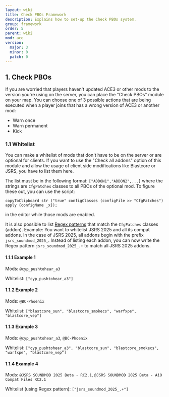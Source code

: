 ```yaml
---
layout: wiki
title: Check PBOs Framework
description: Explains how to set-up the Check PBOs system.
group: framework
order: 5
parent: wiki
mod: ace
version:
  major: 3
  minor: 0
  patch: 0
---
```


## 1. Check PBOs

If you are worried that players haven't updated ACE3 or other mods to the version you're using on the server, you can place the "Check PBOs" module on your map. You can choose one of 3 possible actions that are being executed when a player joins that has a wrong version of ACE3 or another mod:

- Warn once
- Warn permanent
- Kick

### 1.1 Whitelist

You can make a whitelist of mods that don't have to be on the server or are optional for clients. If you want to use the "Check all addons" option of this module and allow the usage of client side modifications like Blastcore or JSRS, you have to list them here.

The list must be in the following format: `["ADDON1","ADDON2",...]` where the strings are `CfgPatches` classes to all PBOs of the optional mod. To figure these out, you can use the script:

```sqf
copyToClipboard str ("true" configClasses (configFile >> "CfgPatches") apply {configName _x});
```

in the editor while those mods are enabled.

It is also possible to list [Regex patterns](https://community.bistudio.com/wiki/Arma_3:_Regular_Expressions) that match the `CfgPatches` classes (addon). Example: You want to whitelist JSRS 2025 and all its compat addons. In the case of JSRS 2025, all addons begin with the prefix `jsrs_soundmod_2025_`. Instead of listing each addon, you can now write the Regex pattern `jsrs_soundmod_2025_.+` to match all JSRS 2025 addons.

#### 1.1.1 Example 1

Mods: `@cyp_pushtohear_a3`

Whitelist: `["cyp_pushtohear_a3"]`

#### 1.1.2 Example 2

Mods: `@BC-Phoenix`

Whitelist: `["blastcore_sun", "blastcore_smokecs", "warfxpe", "blastcore_vep"]`


#### 1.1.3 Example 3

Mods: `@cyp_pushtohear_a3`, `@BC-Phoenix`

Whitelist: `["cyp_pushtohear_a3", "blastcore_sun", "blastcore_smokecs", "warfxpe", "blastcore_vep"]`

#### 1.1.4 Example 4

Mods: `@JSRS SOUNDMOD 2025 Beta - RC2.1`, `@JSRS SOUNDMOD 2025 Beta - AiO Compat Files RC2.1`

Whitelist (using Regex pattern): `["jsrs_soundmod_2025_.+"]`
